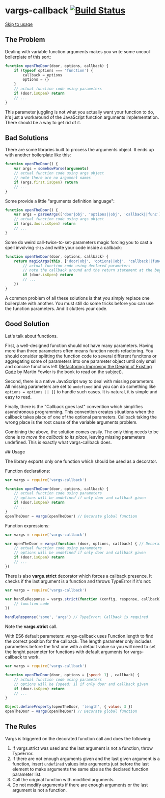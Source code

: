 # vargs-callback [![Build Status](https://travis-ci.org/furagu/vargs-callback.png?branch=master)](https://travis-ci.org/furagu/vargs-callback)

[Skip to usage](#Usage)

## The Problem

Dealing with variable function arguments makes you write some uncool boilerplate of this sort:

```js
function openTheDoor(door, options, callback) {
    if (typeof options === 'function') {
        callback = options
        options = {}
    }
    // actual function code using parameters
    if (door.isOpen) return
    // ...
}
```

This parameter juggling is not what you actually want your function to do, it's just a workaround of the JavaScript function arguments implementation.
There should be a way to get rid of it.

## Bad Solutions

There are some libraries built to process the arguments object. It ends up with another boilerplate like this:

```js
function openTheDoor() {
    var args = somehowParse(arguments)
    // actual function code using args object
    // note there are no argument names
    if (args.first.isOpen) return
    // ...
}
```

Some provide a little "arguments definition language":

```js
function openTheDoor() {
    var args = parseArgs(['door|obj', 'options||obj', 'callback||func'], arguments)
    // actual function code using args object
    if (args.door.isOpen) return
    // ...
}
```

Some do weird call-twice-to-set-parameters magic forcing you to cast a spell involving ```this``` and write your code inside a callback:

```js
function openTheDoor(door, options, callback) {
    return magicArgs(this, ['door|obj', 'options||obj', 'callback||func'], function () {
        // actual function code using declared parameters
        // note the callback around and the return statement at the beginning
        if (door.isOpen) return
        // ...
    })
}
```

A common problem of all these solutions is that you simply replace one boilerplate with another. You must still do some tricks before you can use the function parameters. And it clutters your code.

## Good Solution

Let's talk about functions.

First, a well-designed function should not have many parameters. Having more than three parameters often means function needs refactoring. You should consider splitting the function code to several different funcitons or aggregating some of parameters into one parameter object until only small and concise functions left ([Refactoring: Improving the Design of Existing Code](http://www.amazon.com/Refactoring-Improving-Design-Existing-Code/dp/0201485672) by Martin Fowler is the book to read on the subject).

Second, there is a native JavaScript way to deal with missing parameters. All missing parameters are set to ```undefined``` and you can do something like ```options = options || {}``` to handle such cases. It is natural, it is simple and easy to read.

Finally, there is the "Callback goes last" convention which simplifies asynchronous programming. This convention creates situations when the callback takes place of one of the optional parameters. Callback taking the wrong place is the root cause of the variable arguments problem.

Combining the above, the solution comes easily. The only thing needs to be done is _to move the callback to its place_, leaving missing parameters undefined. This is exactly what vargs-callback does.

<a name="Usage" />
## Usage

The library exports only one function which should be used as a decorator.

Function declarations:

```js
var vargs = require('vargs-callback')

function openTheDoor(door, options, callback) {
    // actual function code using parameters
    // options will be undefined if only door and callback given
    if (door.isOpen) return
    // ...
}
openTheDoor = vargs(openTheDoor) // Decorate global function
```

Function expressions:

```js
var vargs = require('vargs-callback')

var openTheDoor = vargs(function (door, options, callback) { // Decorate function expression
    // actual function code using parameters
    // options will be undefined if only door and callback given
    if (door.isOpen) return
    // ...
})
```

There is also __vargs.strict__ decorator which forces a callback presence. It checks if the last argument is a function and throws TypeError if it's not:

```js
var vargs = require('vargs-callback')

var handleResponse = vargs.strict(function (config, response, callback) {
    // function code
})

handleResponse('some', 'args') // TypeError: Callback is required
```

Note the __vargs.strict__ call.

With ES6 default parameters:
vargs-callback uses Function.length to find the correct position for the callback. The length parameter only includes parameters before the first one with a default value so you will need to set the lenght parameter for functions with default arguments for vargs-callback to work.

```js
var vargs = require('vargs-callback')

function openTheDoor(door, options = {speed: 1} , callback) {
    // actual function code using parameters
    // options will be {speed: 1} if only door and callback given
    if (door.isOpen) return
    // ...
}

Object.defineProperty(openTheDoor, 'length', { value: 3 })
openTheDoor = vargs(openTheDoor) // Decorate global function
```

## The Rules

Vargs is triggered on the decorated function call and does the following:

1.  If vargs.strict was used and the last argument is not a function, throw TypeError.
2.  If there are not enough arguments given and the last given argument is a function, insert ```undefined``` values into arguments just before the last element to make arguments the same size as the declared function parameter list.
3.  Call the original function with modified arguments.
4.  Do not modify arguments if there are enough arguments or the last argument is not a function.
